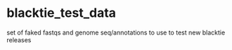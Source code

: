 blacktie_test_data
==================

set of faked fastqs and genome seq/annotations to use to test new blacktie releases